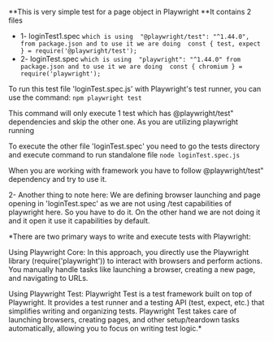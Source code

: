 **This is very simple test for a page object in Playwright 
**It contains 2 files 
- 1- loginTest1.spec 
`which is using  "@playwright/test": "^1.44.0", from package.json and to use it we are doing 
const { test, expect } = require('@playwright/test');`
- 2- loginTest.spec
`which is using  "playwright": "^1.44.0" from package.json and to use it we are doing 
const { chromium } = require('playwright');`

To run this test file 'loginTest.spec.js' with Playwright's test runner, you can use the command:
`npm playwright test `

This command will only execute 1 test which has @playwright/test" dependencies and skip the other one. As you are utilizing playwright running 

To execute the other file 'loginTest.spec' you need to go the tests directory and execute command to run standalone file
`node loginTest.spec.js `

When you are working with framework you have to follow @playwright/test" dependency and try to use it. 


2- Another thing to note here: We are defining browser launching and page opening in 'loginTest.spec' as we are not using /test capabilities of playwright here. So you have to do it. 
On the other hand we are not doing it and it open it use it capabilities by default. 


*There are two primary ways to write and execute tests with Playwright:

Using Playwright Core: In this approach, you directly use the Playwright library (require('playwright')) to interact with browsers and perform actions. You manually handle tasks like launching a browser, creating a new page, and navigating to URLs.

Using Playwright Test: Playwright Test is a test framework built on top of Playwright. It provides a test runner and a testing API (test, expect, etc.) that simplifies writing and organizing tests. Playwright Test takes care of launching browsers, creating pages, and other setup/teardown tasks automatically, allowing you to focus on writing test logic.*